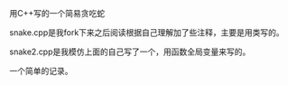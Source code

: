 用C++写的一个简易贪吃蛇

snake.cpp是我fork下来之后阅读根据自己理解加了些注释，主要是用类写的。

snake2.cpp是我模仿上面的自己写了一个，用函数全局变量来写的。

一个简单的记录。